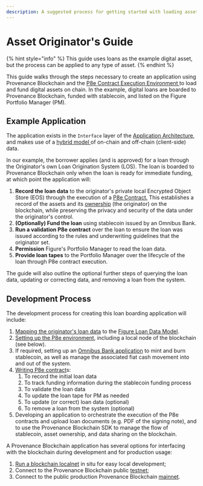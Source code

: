 ```yaml
---
description: A suggested process for getting started with loading assets onto Provenance Blockchain
---
```


# Asset Originator's Guide

{% hint style="info" %}
This guide uses loans as the example digital asset, but the process can be applied to any type of asset.
{% endhint %}

This guide walks through the steps necessary to create an application using Provenance Blockchain and the [P8e Contract Execution Environment ](../../p8e/overview/)to load and fund digital assets on chain. In the example, digital loans are boarded to Provenance Blockchain, funded with stablecoin, and listed on the Figure Portfolio Manager \(PM\).

## Example Application

The application exists in the `Interface` layer of the [Application Architecture](../../blockchain/introduction/application-architecture.md), and makes use of a [hybrid model ](../../blockchain/introduction/major-components.md)of on-chain and off-chain \(client-side\) data.

In our example, the borrower applies \(and is approved\) for a loan through the Originator's own Loan Origination System \(LOS\). The loan is boarded to Provenance Blockchain only when the loan is ready for immediate funding, at which point the application will:

1. **Record the loan data** to the originator's private local Encrypted Object Store \(EOS\) through the execution of a [P8e Contract.](../../p8e/overview/#p-8-e-client-side-contracts) This establishes a record of the assets and its [ownership](../../modules/marker-module.md) \(the originator\) on the blockchain, while preserving the privacy and security of the data under the originator's control.
2. **\(Optionally\) Fund the loan** using stablecoin issued by an Omnibus Bank.
3. **Run a validation P8e contract** over the loan to ensure the loan was issued according to the rules and underwriting guidelines that the originator set.
4. **Permission** Figure's Portfolio Manager to read the loan data.
5. **Provide loan tapes** to the Portfolio Manager over the lifecycle of the loan through P8e contract execution.

The guide will also outline the optional further steps of querying the loan data, updating or correcting data, and removing a loan from the system.

## Development Process

The development process for creating this loan boarding application will include:

1. [Mapping the originator's loan data](data-mapping.md) to the [Figure Loan Data Model](../../provenance-applications/loan-origination-system-los/assets.md).
2. [Setting up the P8e environment](), including a local node of the blockchain \(see below\).
3. If required, setting up an [Omnibus Bank application]() to mint and burn stablecoin, as well as manage the associated fiat cash movement into and out of the system.
4. [Writing P8e contract](example-loan-contracts.md)s:
   1. To record the initial loan data
   2. To track funding information during the stablecoin funding process
   3. To validate the loan data
   4. To update the loan tape for PM as needed
   5. To update \(or correct\) loan data \(optional\)
   6. To remove a loan from the system \(optional\)
5. Developing an application to orchestrate the execution of the P8e contracts and upload loan documents \(e.g. PDF of the signing note\), and to use the Provenance Blockchain SDK to manage the flow of stablecoin, asset ownership, and data sharing on the blockchain.

A Provenance Blockchain application has several options for interfacing with the blockchain during development and for production usage:

1. [Run a blockchain localnet](../../blockchain/using-provenance/) in situ for easy local development;
2. Connect to the Provenance Blockchain public [testnet](https://github.com/provenance-io/testnet);
3. Connect to the public production Provenance Blockchain [mainnet](https://github.com/provenance-io/mainnet).

